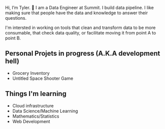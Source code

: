 Hi, I’m Tyler. 👋
I am a Data Engineer at Summit. I build data pipeline. I like making sure that people have the data and knowledge to answer their questions.

I'm intersted in working on tools that clean and transform data to be more consumable, that check data quality, or facilitate moving it from point A to point B. 

## Personal Projets in progress (A.K.A development hell)
- Grocery Inventory
- Untitled Space Shooter Game

## Things I'm learning 
- Cloud infrastructure
- Data Science/Machine Learning
- Mathematics/Statistics
- Web Development


<!---
tywhit91/tywhit91 is a ✨ special ✨ repository because its `README.md` (this file) appears on your GitHub profile.
You can click the Preview link to take a look at your changes.
--->
